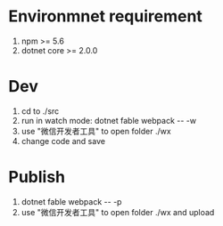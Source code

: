 # Environmnet requirement
1. npm >= 5.6
2. dotnet core >= 2.0.0

# Dev
1. cd to ./src
2. run in watch mode: dotnet fable webpack -- -w
3. use "微信开发者工具" to open folder ./wx
4. change code and save

# Publish
1. dotnet fable webpack -- -p
2. use "微信开发者工具" to open folder ./wx and upload